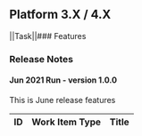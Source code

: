 ## Platform 3.X / 4.X

||Task||### Features
### Release Notes

#### Jun 2021 Run - version 1.0.0
This is June release features


| ID | Work Item Type | Title |
| -- | -------------- | ----- |
